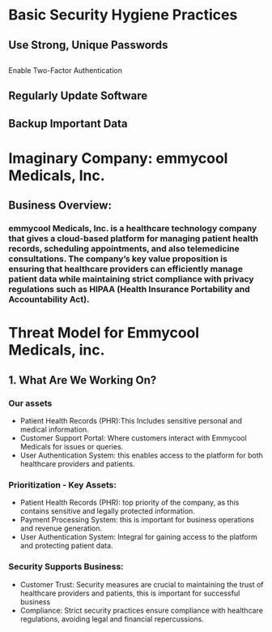 # Basic Security Hygiene Practices
## Use Strong, Unique Passwords
## 
Enable Two-Factor Authentication
## Regularly Update Software
## Backup Important Data



# Imaginary Company: emmycool Medicals, Inc.

## Business Overview:

### emmycool Medicals, Inc. is a healthcare technology company that gives a cloud-based platform for managing patient health records, scheduling appointments, and also telemedicine consultations. The company’s key value proposition is ensuring that healthcare providers can efficiently manage patient data while maintaining strict compliance with privacy regulations such as HIPAA (Health Insurance Portability and Accountability Act).
# Threat Model for Emmycool Medicals, inc.
## 1. What Are We Working On?
### Our assets
- Patient Health Records (PHR):This Includes sensitive personal and medical information.
- Customer Support Portal:  Where customers interact with Emmycool Medicals for issues or queries.
- User Authentication System: this enables access to the platform for both healthcare providers and patients.
### Prioritization - Key Assets:
- Patient Health Records (PHR): top priority of the company, as this contains sensitive and legally protected information.
- Payment Processing System: this is important for business operations and revenue generation.
- User Authentication System: Integral for gaining access to the platform and protecting patient data.
### Security Supports Business:
- Customer Trust: Security measures are crucial to maintaining the trust of healthcare providers and patients, this is important for successful business
- Compliance: Strict security practices ensure compliance with healthcare regulations, avoiding legal and financial repercussions.
  
